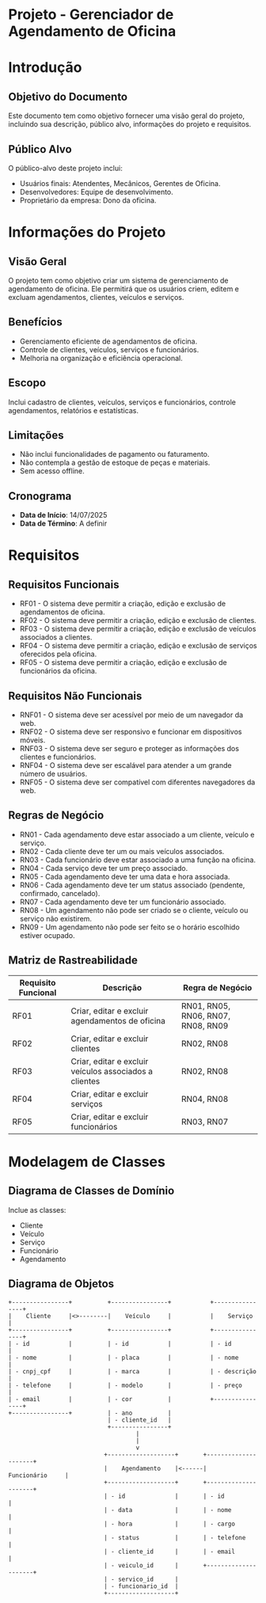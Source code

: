 # Projeto - Gerenciador de Agendamento de Oficina

# Introdução

## Objetivo do Documento

Este documento tem como objetivo fornecer uma visão geral do projeto, incluindo sua descrição, público alvo, informações do projeto e requisitos.

## Público Alvo

O público-alvo deste projeto inclui:

- Usuários finais: Atendentes, Mecânicos, Gerentes de Oficina.
- Desenvolvedores: Equipe de desenvolvimento.
- Proprietário da empresa: Dono da oficina.

# Informações do Projeto

## Visão Geral

O projeto tem como objetivo criar um sistema de gerenciamento de agendamento de oficina. Ele permitirá que os usuários criem, editem e excluam agendamentos, clientes, veículos e serviços.

## Benefícios

- Gerenciamento eficiente de agendamentos de oficina.
- Controle de clientes, veículos, serviços e funcionários.
- Melhoria na organização e eficiência operacional.

## Escopo

Inclui cadastro de clientes, veículos, serviços e funcionários, controle agendamentos, relatórios e estatísticas.

## Limitações

- Não inclui funcionalidades de pagamento ou faturamento.
- Não contempla a gestão de estoque de peças e materiais.
- Sem acesso offline.

## Cronograma

- **Data de Início**: 14/07/2025
- **Data de Término**: A definir

# Requisitos

## Requisitos Funcionais

- RF01 - O sistema deve permitir a criação, edição e exclusão de agendamentos de oficina.
- RF02 - O sistema deve permitir a criação, edição e exclusão de clientes.
- RF03 - O sistema deve permitir a criação, edição e exclusão de veículos associados a clientes.
- RF04 - O sistema deve permitir a criação, edição e exclusão de serviços oferecidos pela oficina.
- RF05 - O sistema deve permitir a criação, edição e exclusão de funcionários da oficina.

## Requisitos Não Funcionais

- RNF01 - O sistema deve ser acessível por meio de um navegador da web.
- RNF02 - O sistema deve ser responsivo e funcionar em dispositivos móveis.
- RNF03 - O sistema deve ser seguro e proteger as informações dos clientes e funcionários.
- RNF04 - O sistema deve ser escalável para atender a um grande número de usuários.
- RNF05 - O sistema deve ser compatível com diferentes navegadores da web.

## Regras de Negócio

- RN01 - Cada agendamento deve estar associado a um cliente, veículo e serviço.
- RN02 - Cada cliente deve ter um ou mais veículos associados.
- RN03 - Cada funcionário deve estar associado a uma função na oficina.
- RN04 - Cada serviço deve ter um preço associado.
- RN05 - Cada agendamento deve ter uma data e hora associada.
- RN06 - Cada agendamento deve ter um status associado (pendente, confirmado, cancelado).
- RN07 - Cada agendamento deve ter um funcionário associado.
- RN08 - Um agendamento não pode ser criado se o cliente, veículo ou serviço não existirem.
- RN09 - Um agendamento não pode ser feito se o horário escolhido estiver ocupado.

## Matriz de Rastreabilidade

| Requisito Funcional | Descrição                                              | Regra de Negócio                   |
| ------------------- | ------------------------------------------------------ | ---------------------------------- |
| RF01                | Criar, editar e excluir agendamentos de oficina        | RN01, RN05, RN06, RN07, RN08, RN09 |
| RF02                | Criar, editar e excluir clientes                       | RN02, RN08                         |
| RF03                | Criar, editar e excluir veículos associados a clientes | RN02, RN08                         |
| RF04                | Criar, editar e excluir serviços                       | RN04, RN08                         |
| RF05                | Criar, editar e excluir funcionários                   | RN03, RN07                         |

# Modelagem de Classes

## Diagrama de Classes de Domínio

Inclue as classes:

- Cliente
- Veículo
- Serviço
- Funcionário
- Agendamento

## Diagrama de Objetos

```
+----------------+          +----------------+           +----------------+
|    Cliente     |<>--------|    Veículo     |           |    Serviço     |
+----------------+          +----------------+           +----------------+
| - id           |          | - id           |           | - id           |
| - nome         |          | - placa        |           | - nome         |
| - cnpj_cpf     |          | - marca        |           | - descrição    |
| - telefone     |          | - modelo       |           | - preço        |
| - email        |          | - cor          |           +----------------+
+----------------+          | - ano          |
                            | - cliente_id   |
                            +----------------+
                                    |
                                    |
                                    v
                           +-------------------+       +---------------------+
                           |    Agendamento    |<------|     Funcionário     |
                           +-------------------+       +---------------------+
                           | - id              |       | - id                |
                           | - data            |       | - nome              |
                           | - hora            |       | - cargo             |
                           | - status          |       | - telefone          |
                           | - cliente_id      |       | - email             |
                           | - veiculo_id      |       +---------------------+
                           | - servico_id      |
                           | - funcionario_id  |
                           +-------------------+
```
